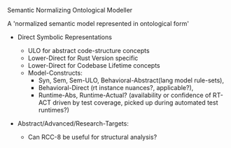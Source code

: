 Semantic Normalizing Ontological Modeller

A 'normalized semantic model represented in ontological form'

   - Direct Symbolic Representations
      - ULO for abstract code-structure concepts
      - Lower-Direct for Rust Version specific
      - Lower-Direct for Codebase Lifetime concepts
      - Model-Constructs:
         - Syn, Sem, Sem-ULO, Behavioral-Abstract(lang model rule-sets), 
         - Behavioral-Direct (rt instance nuances?, applicable?), 
         - Runtime-Abs, Runtime-Actual? (availability or confidence of RT-ACT driven 
            by test coverage, picked up during automated test runtimes?)

            
   - Abstract/Advanced/Research-Targets:
      - Can RCC-8 be useful for structural analysis?

